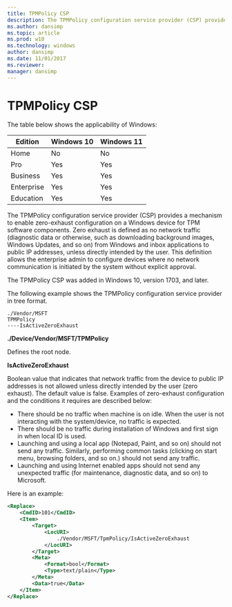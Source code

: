 ```yaml
---
title: TPMPolicy CSP
description: The TPMPolicy configuration service provider (CSP) provides a mechanism to enable zero-exhaust configuration on a Windows device for TPM software components.
ms.author: dansimp
ms.topic: article
ms.prod: w10
ms.technology: windows
author: dansimp
ms.date: 11/01/2017
ms.reviewer: 
manager: dansimp
---
```


# TPMPolicy CSP

The table below shows the applicability of Windows:

|Edition|Windows 10|Windows 11|
|--- |--- |--- |
|Home|No|No|
|Pro|Yes|Yes|
|Business|Yes|Yes|
|Enterprise|Yes|Yes|
|Education|Yes|Yes|

The TPMPolicy configuration service provider (CSP) provides a mechanism to enable zero-exhaust configuration on a Windows device for TPM software components. Zero exhaust is defined as no network traffic (diagnostic data or otherwise, such as downloading background images, Windows Updates, and so on) from Windows and inbox applications to public IP addresses, unless directly intended by the user. This definition allows the enterprise admin to configure devices where no network communication is initiated by the system without explicit approval.

The TPMPolicy CSP was added in Windows 10, version 1703, and later.

The following example shows the TPMPolicy configuration service provider in tree format.
```
./Vendor/MSFT
TPMPolicy
----IsActiveZeroExhaust
```
<a href="" id="--device-vendor-msft-tpmpolicy"></a>**./Device/Vendor/MSFT/TPMPolicy**  
<p>Defines the root node.</p>

<a href="" id="isactivezeroexhaust"></a>**IsActiveZeroExhaust**  
<p>Boolean value that indicates that network traffic from the device to public IP addresses is not allowed unless directly intended by the user (zero exhaust). The default value is false. Examples of zero-exhaust configuration and the conditions it requires are described below:</p>

<ul>
<li>There should be no traffic when machine is on idle. When the user is not interacting with the system/device, no traffic is expected. </li>
<li>There should be no traffic during installation of Windows and first sign in when local ID is used.</li>
<li>Launching and using a local app (Notepad, Paint, and so on) should not send any traffic. Similarly, performing common tasks (clicking on start menu, browsing folders, and so on.) should not send any traffic.</li>
<li>Launching and using Internet enabled apps should not send any unexpected traffic (for maintenance, diagnostic data, and so on) to Microsoft.</li>
</ul>

Here is an example:

```xml
<Replace>
    <CmdID>101</CmdID>
    <Item>
        <Target>
            <LocURI>
                ./Vendor/MSFT/TpmPolicy/IsActiveZeroExhaust
            </LocURI>
        </Target>
        <Meta>
            <Format>bool</Format>
            <Type>text/plain</Type>
        </Meta>
        <Data>true</Data>
    </Item>
</Replace>
```
